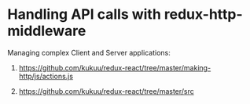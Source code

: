 # Handling API calls with redux-http-middleware

Managing complex Client and Server applications:

1. https://github.com/kukuu/redux-react/tree/master/making-http/js/actions.js 

2. https://github.com/kukuu/redux-react/tree/master/src
